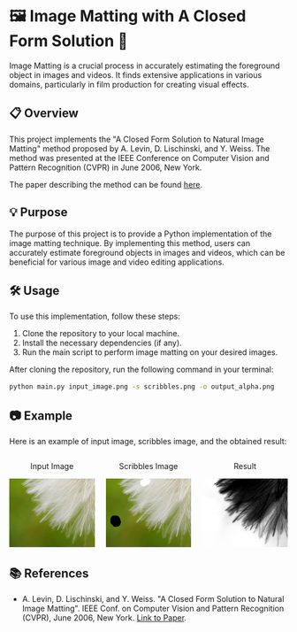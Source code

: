 # 🖼️ Image Matting with A Closed Form Solution 🎨

Image Matting is a crucial process in accurately estimating the foreground object in images and videos. It finds extensive applications in various domains, particularly in film production for creating visual effects.

## 📋 Overview
This project implements the "A Closed Form Solution to Natural Image Matting" method proposed by A. Levin, D. Lischinski, and Y. Weiss. The method was presented at the IEEE Conference on Computer Vision and Pattern Recognition (CVPR) in June 2006, New York.

The paper describing the method can be found [here](https://people.csail.mit.edu/alevin/papers/Matting-Levin-Lischinski-Weiss-CVPR06.pdf).

## 💡 Purpose
The purpose of this project is to provide a Python implementation of the image matting technique. By implementing this method, users can accurately estimate foreground objects in images and videos, which can be beneficial for various image and video editing applications.

## 🛠️ Usage
To use this implementation, follow these steps:
1. Clone the repository to your local machine.
2. Install the necessary dependencies (if any).
3. Run the main script to perform image matting on your desired images.

After cloning the repository, run the following command in your terminal:

```bash
python main.py input_image.png -s scribbles.png -o output_alpha.png
```

## 📷 Example
Here is an example of input image, scribbles image, and the obtained result:

<div style="display: flex; justify-content: center; align-items: center;">
  <div style="text-align: center; margin-right: 20px;">
    <p style="font-size: 14px;">Input Image</p>
    <img src="input_image.png" alt="Input Image" style="width: 200px; height: auto;">
  </div>
  <div style="text-align: center; margin-right: 20px;">
    <p style="font-size: 14px;">Scribbles Image</p>
    <img src="scribbles.png" alt="Scribbles Image" style="width: 200px; height: auto;">
  </div>
  <div style="text-align: center;">
    <p style="font-size: 14px;">Result</p>
    <img src="output.png" alt="Result" style="width: 200px; height: auto;">
  </div>
</div>







## 📚 References

- A. Levin, D. Lischinski, and Y. Weiss. "A Closed Form Solution to Natural Image Matting". IEEE Conf. on Computer Vision and Pattern Recognition (CVPR), June 2006, New York. [Link to Paper](https://people.csail.mit.edu/alevin/papers/Matting-Levin-Lischinski-Weiss-CVPR06.pdf).
